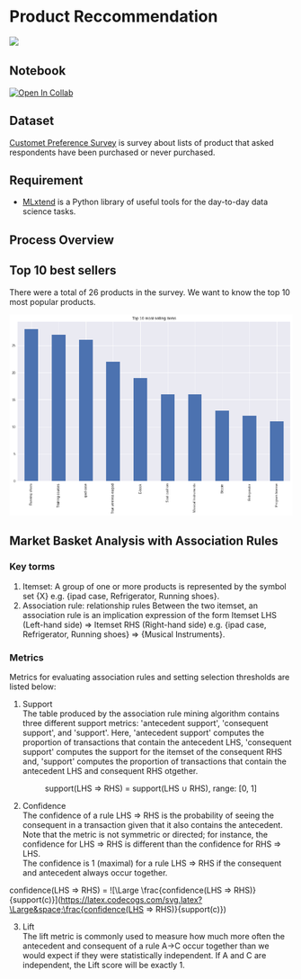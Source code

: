 # Product Reccommendation
[![](https://img.shields.io/badge/-Python-yellow)](https://www.python.org/)

## Notebook
[![Open In Collab](https://colab.research.google.com/assets/colab-badge.svg)](https://colab.research.google.com/github/NittyNice/BADS7105-CRM-Analytics/blob/main/Assignment-3_Product%20recommendation/Product_recommendation.ipynb) 

## Dataset
[Customet Preference Survey](https://github.com/NittyNice/BADS7105-CRM-Analytics/blob/main/data/Customer%20Preference%20Survey.csv) is survey about lists of product that asked respondents have been purchased or never purchased.


## Requirement
- [MLxtend](http://rasbt.github.io/mlxtend/) is a Python library of useful tools for the day-to-day data science tasks. 

## Process Overview

## Top 10 best sellers
There were a total of 26 products in the survey. We want to know the top 10 most popular products.  

![top_ten_selling.png](./img/top_ten_selling.png)

## Market Basket Analysis with Association Rules
### Key torms  
1) Itemset: A group of one or more products is represented by the symbol set {X} e.g. {ipad case, Refrigerator, Running shoes}.
2) Association rule: relationship rules Between the two itemset, an association rule is an implication expression of the form Itemset LHS (Left-hand side) => Itemset RHS (Right-hand side) e.g. {ipad case, Refrigerator, Running shoes} => {Musical Instruments}.

### Metrics  
Metrics for evaluating association rules and setting selection thresholds are listed below:

1) Support  
The table produced by the association rule mining algorithm contains three different support metrics: 'antecedent support', 'consequent support', and 'support'. Here, 'antecedent support' computes the proportion of transactions that contain the antecedent LHS, 'consequent support' computes the support for the itemset of the consequent RHS and, 'support' computes the proportion of transactions that contain the antecedent LHS and consequent RHS otgether.  

<p align="center">
  support(LHS => RHS) = support(LHS &cup; RHS), range: [0, 1]
</p>


2) Confidence  
The confidence of a rule LHS => RHS is the probability of seeing the consequent in a transaction given that it also contains the antecedent. Note that the metric is not symmetric or directed; for instance, the confidence for LHS => RHS is different than the confidence for RHS => LHS.  
The confidence is 1 (maximal) for a rule LHS => RHS if the consequent and antecedent always occur together.

confidence(LHS => RHS) = ![\Large \frac{confidence(LHS => RHS)}{support(c)}](https://latex.codecogs.com/svg.latex?\Large&space;\frac{confidence(LHS => RHS)}{support(c)})

3) Lift  
The lift metric is commonly used to measure how much more often the antecedent and consequent of a rule A->C occur together than we would expect if they were statistically independent. If A and C are independent, the Lift score will be exactly 1.



